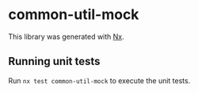 # common-util-mock

This library was generated with [Nx](https://nx.dev).

## Running unit tests

Run `nx test common-util-mock` to execute the unit tests.
